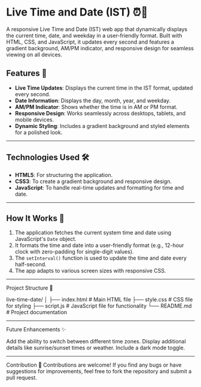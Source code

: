 # Live Time and Date (IST) ⏰📅
A responsive Live Time and Date (IST) web app that dynamically displays the current time, date, and weekday in a user-friendly format. Built with HTML, CSS, and JavaScript, it updates every second and features a gradient background, AM/PM indicator, and responsive design for seamless viewing on all devices.

## Features 🚀

- **Live Time Updates**: Displays the current time in the IST format, updated every second.
- **Date Information**: Displays the day, month, year, and weekday.
- **AM/PM Indicator**: Shows whether the time is in AM or PM format.
- **Responsive Design**: Works seamlessly across desktops, tablets, and mobile devices.
- **Dynamic Styling**: Includes a gradient background and styled elements for a polished look.

---


## Technologies Used 🛠️

- **HTML5**: For structuring the application.
- **CSS3**: To create a gradient background and responsive design.
- **JavaScript**: To handle real-time updates and formatting for time and date.

---

## How It Works 📝

1. The application fetches the current system time and date using JavaScript's `Date` object.
2. It formats the time and date into a user-friendly format (e.g., 12-hour clock with zero-padding for single-digit values).
3. The `setInterval()` function is used to update the time and date every half-second.
4. The app adapts to various screen sizes with responsive CSS.

---

Project Structure 📂

live-time-date/
│
├── index.html         # Main HTML file
├── style.css          # CSS file for styling
├── script.js          # JavaScript file for functionality
└── README.md          # Project documentation

---

Future Enhancements ✨

Add the ability to switch between different time zones.
Display additional details like sunrise/sunset times or weather.
Include a dark mode toggle.

---

Contribution 🤝
Contributions are welcome! If you find any bugs or have suggestions for improvements, feel free to fork the repository and submit a pull request.
